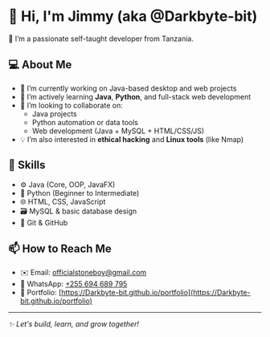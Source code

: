 # 👋 Hi, I'm Jimmy (aka @Darkbyte-bit)

🎯 I’m a passionate self-taught developer from Tanzania.

## 💻 About Me
- 🔭 I’m currently working on Java-based desktop and web projects
- 🌱 I’m actively learning **Java**, **Python**, and full-stack web development
- 🤝 I’m looking to collaborate on:
  - Java projects
  - Python automation or data tools
  - Web development (Java + MySQL + HTML/CSS/JS)
- 💡 I’m also interested in **ethical hacking** and **Linux tools** (like Nmap)

## 🧠 Skills
- ⚙️ Java (Core, OOP, JavaFX)
- 🐍 Python (Beginner to Intermediate)
- 🌐 HTML, CSS, JavaScript
- 🗃️ MySQL & basic database design
- 🧪 Git & GitHub

## 📫 How to Reach Me
- ✉️ Email: officialstoneboy@gmail.com
- 💬 WhatsApp: [+255 694 689 795](https://wa.me/qr/EDWZOOXW7P6PD1 )
- 🔗 Portfolio: [https://Darkbyte-bit.github.io/portfolio](https://Darkbyte-bit.github.io/portfolio)

---

_✨ Let's build, learn, and grow together!_
